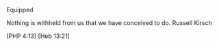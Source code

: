 Equipped


Nothing is withheld from us that we have conceived to do.
Russell Kirsch


[PHP 4:13]
[Heb 13:21]
